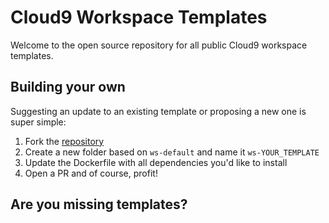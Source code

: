 # Cloud9 Workspace Templates

Welcome to the open source repository for all public Cloud9 workspace templates.

## Building your own

Suggesting an update to an existing template or proposing a new one is super simple:

1. Fork the [repository](https://github.com/c9/templates)
2. Create a new folder based on `ws-default` and name it `ws-YOUR_TEMPLATE`
3. Update the Dockerfile with all dependencies you'd like to install
4. Open a PR and of course, profit!
## Are you missing templates?
